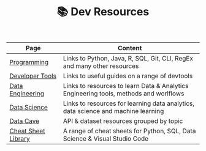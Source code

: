 <h1 align="center"><b> 📚 Dev Resources </b></h1>

<br>

**Page** | **Content**
-- | --
[Programming](pages/programming.md) | Links to Python, Java, R, SQL, Git, CLI, RegEx and many other resources
[Developer Tools](pages/dev_tools.md) | Links to useful guides on a range of devtools
[Data Engineering](pages/data_engineering.md) | Links to resources to learn Data & Analytics Engineering tools, methods and worlflows
[Data Science](pages/data_science.md) | Links to resources for learning data analytics, data science and machine learning
[Data Cave](pages/data_cave.md) | API & dataset resources grouped by topic
[Cheat Sheet Library](/library/) | A range of cheat sheets for Python, SQL, Data Science & Visual Studio Code
